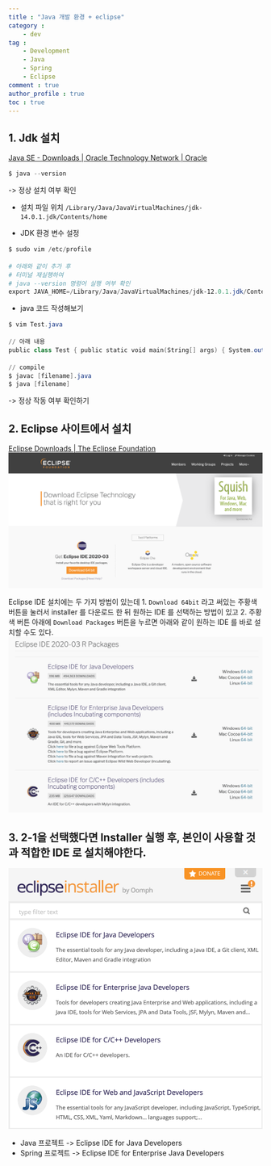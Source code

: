 ```yaml
---
title : "Java 개발 환경 + eclipse"
category :
    - dev
tag :
    - Development
    - Java
    - Spring
    - Eclipse
comment : true
author_profile : true
toc : true
---
```


## 1. Jdk 설치
[Java SE - Downloads | Oracle Technology Network | Oracle](https://www.oracle.com/java/technologies/javase-downloads.html)

```powershell
$ java --version
```
-> 정상 설치 여부 확인

- 설치 파일 위치
`/Library/Java/JavaVirtualMachines/jdk-14.0.1.jdk/Contents/home`

- JDK 환경 변수 설정

```powershell
$ sudo vim /etc/profile

# 아래와 같이 추가 후
# 터미널 재실행하여
# java --version 명령어 실행 여부 확인
export JAVA_HOME=/Library/Java/JavaVirtualMachines/jdk-12.0.1.jdk/Contents/Home export CLASSPATH=.:$JAVA_HOME/lib/tools.jar
```


- java 코드 작성해보기

```powershell
$ vim Test.java

// 아래 내용
public class Test { public static void main(String[] args) { System.out.println("Hello Java!"); } }

// compile
$ javac [filename].java
$ java [filename]
```
-> 정상 작동 여부 확인하기


## 2. Eclipse 사이트에서 설치
[Eclipse Downloads | The Eclipse Foundation](https://www.eclipse.org/downloads/)
![img1](https://raw.githubusercontent.com/devilzCough/devilzCough.github.io/master/_posts/img/200527/img1.png)

Eclipse IDE 설치에는 두 가지 방법이 있는데
	1. `Download 64bit` 라고 써있는 주황색 버튼을 눌러서 installer 를 다운로드 한 뒤 원하는 IDE 를 선택하는 방법이 있고
	2. 주황색 버튼 아래에 `Download Packages` 버튼을 누르면 아래와 같이 원하는 IDE 를 바로 설치할 수도 있다.
	![img2](https://raw.githubusercontent.com/devilzCough/devilzCough.github.io/master/_posts/img/200527/img2.png)

## 3. 2-1을 선택했다면 Installer 실행 후, 본인이 사용할 것과 적합한 IDE 로 설치해야한다.
![img3](https://raw.githubusercontent.com/devilzCough/devilzCough.github.io/master/_posts/img/200527/img3.png)
- Java 프로젝트
-> Eclipse IDE for Java Developers
- Spring 프로젝트
-> Eclipse IDE for Enterprise Java Developers
